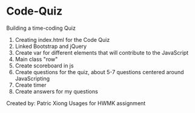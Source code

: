 # Code-Quiz
Building a time-coding Quiz


1. Creating index.html for the Code Quiz
2. Linked Bootstrap and jQuery
3. Create var for different elements that will contribute to the JavaScript
4. Main class "row"
5. Create scoreboard in js
6. Create questions for the quiz, about 5-7 questions centered around JavaScripting
7. Create timer 
8. Create answers for my questions 



Created by: Patric Xiong
Usages for HWMK assignment